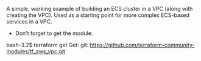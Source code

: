 A simple, working example of building an ECS cluster in a VPC (along with creating the VPC).
Used as a starting point for more complex ECS-based services in a VPC.

- Don't forget to get the module:

bash-3.2$ terraform get
Get: git::https://github.com/terraform-community-modules/tf_aws_vpc.git

